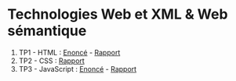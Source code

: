 # Technologies Web et XML & Web sémantique

1. TP1 - HTML : [Enoncé](TP1/exercice.pdf) -  [Rapport](TP1/README.md)
2. TP2 - CSS :  [Rapport](TP2/README.md)
2. TP3 - JavaScript : [Enoncé](TP3/exercice.pdf) -  [Rapport](TP3/README.md)